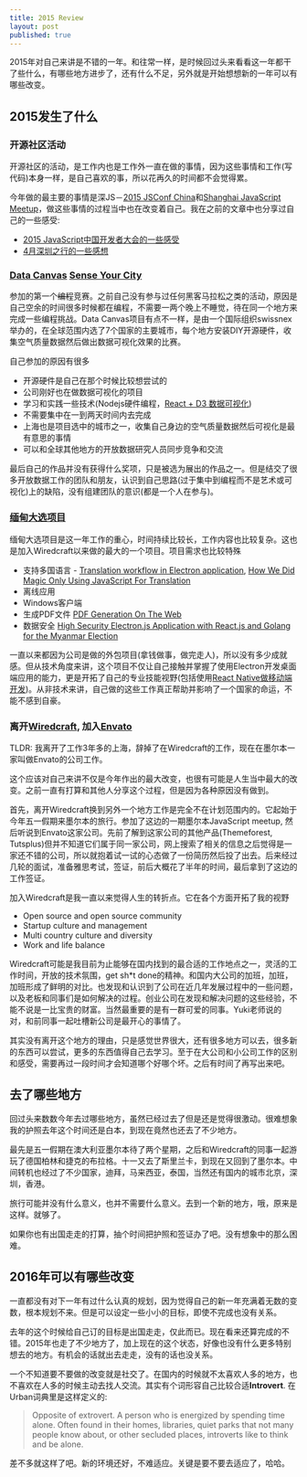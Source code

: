 ```yaml
---
title: 2015 Review
layout: post
published: true
---
```


2015年对自己来讲是不错的一年。和往常一样，是时候回过头来看看这一年都干了些什么，有哪些地方进步了，还有什么不足，另外就是开始想想新的一年可以有哪些改变。

## 2015发生了什么

### 开源社区活动

开源社区的活动，是工作内也是工作外一直在做的事情，因为这些事情和工作(写代码)本身一样，是自己喜欢的事，所以花再久的时间都不会觉得累。

今年做的最主要的事情是深JS－[2015 JSConf China](http://2015.jsconf.cn/)和[Shanghai JavaScript Meetup](https://www.meetup.com/Shanghai-JavaScript-Meetup/)，做这些事情的过程当中也在改变着自己。我在之前的文章中也分享过自己的一些感受:

* [2015 JavaScript中国开发者大会的一些感受](https://fraserxu.me/2015/07/13/a-recall-on-2015-jsconf-china/)
* [4月深圳之行的一些感想](https://fraserxu.me/2015/04/13/april-journey-to-shenzhen/)

### [Data Canvas](http://datacanvas.org/) [Sense Your City](http://datacanvas.org/sense-your-city/)

参加的第一个<del>编程</del>竞赛。之前自己没有参与过任何黑客马拉松之类的活动，原因是自己空余的时间很多时候都在编程，不需要一两个晚上不睡觉，待在同一个地方来完成一些编程挑战。Data Canvas项目有点不一样，是由一个国际组织swissnex举办的，在全球范围内选了7个国家的主要城市，每个地方安装DIY开源硬件，收集空气质量数据然后做出数据可视化效果的比赛。

自己参加的原因有很多

* 开源硬件是自己在那个时候比较想尝试的
* 公司刚好也在做数据可视化的项目
* 学习和实践一些技术(Nodejs硬件编程，[React + D3 数据可视化](https://fraserxu.me/2015/06/03/react-data-visualization/))
* 不需要集中在一到两天时间内去完成
* 上海也是项目选中的城市之一，收集自己身边的空气质量数据然后可视化是最有意思的事情
* 可以和全球其他地方的开放数据研究人员同步竞争和交流

最后自己的作品并没有获得什么奖项，只是被选为展出的作品之一。但是结交了很多开放数据工作的团队和朋友，认识到自己思路(过于集中到编程而不是艺术或可视化)上的缺陷，没有组建团队的意识(都是一个人在参与)。

### [缅甸大选项目](https://wiredcraft.com/blog/myanmar-township-voter-registration-pilot/)

缅甸大选项目是这一年工作的重心，时间持续比较长，工作内容也比较复杂。这也是加入Wiredcraft以来做的最大的一个项目。项目需求也比较特殊

* 支持多国语言 - [Translation workflow in Electron application](https://fraserxu.me/2015/09/18/translation-workflow-in-Electron-application/), [How We Did Magic Only Using JavaScript For Translation](https://wiredcraft.com/blog/magic-using-javascript-for-translation/)
* 离线应用
* Windows客户端
* 生成PDF文件 [PDF Generation On The Web](https://fraserxu.me/2015/08/20/pdf-generation-on-the-web/)
* 数据安全 [High Security Electron.js Application with React.js and Golang for the Myanmar Election](https://wiredcraft.com/blog/high-security-electron-js-application/)

一直以来都因为公司是做的外包项目(拿钱做事，做完走人)，所以没有多少成就感。但从技术角度来讲，这个项目不仅让自己接触并掌握了使用Electron开发桌面端应用的能力，更是开拓了自己的专业技能视野(包括使用[React Native做移动端开发](https://fraserxu.me/2015/11/10/hands-on-react-native/))。从非技术来讲，自己做的这些工作真正帮助并影响了一个国家的命运，不能不感到自豪。

### 离开[Wiredcraft](https://wiredcraft.com/), 加入[Envato](https://www.envato.com/)

TLDR: 我离开了工作3年多的上海，辞掉了在Wiredcraft的工作，现在在墨尔本一家叫做Envato的公司工作。

这个应该对自己来讲不仅是今年作出的最大改变，也很有可能是人生当中最大的改变。之前一直有打算和其他人分享这个过程，但是因为各种原因没有做到。

首先，离开Wiredcraft换到另外一个地方工作是完全不在计划范围内的。它起始于今年五一假期来墨尔本的旅行。参加了这边的一期墨尔本JavaScript meetup, 然后听说到Envato这家公司。先前了解到这家公司的其他产品(Themeforest, Tutsplus)但并不知道它们属于同一家公司，网上搜索了相关的信息之后觉得是一家还不错的公司，所以就抱着试一试的心态做了一份简历然后投了出去。后来经过几轮的面试，准备雅思考试，签证，前后大概花了半年的时间，最后拿到了这边的工作签证。

加入Wiredcraft是我一直以来觉得人生的转折点。它在各个方面开拓了我的视野

* Open source and open source community
* Startup culture and management
* Multi country culture and diversity
* Work and life balance

Wiredcraft可能是我目前为止能够在国内找到的最合适的工作地点之一，灵活的工作时间，开放的技术氛围，get sh*t done的精神。和国内大公司的加班，加班，加班形成了鲜明的对比。也发现和认识到了公司在近几年发展过程中的一些问题，以及老板和同事们是如何解决的过程。创业公司在发现和解决问题的这些经验，不能不说是一比宝贵的财富。当然最重要的是有一群可爱的同事。Yuki老师说的对，和前同事一起吐槽新公司是最开心的事情了。

其实没有离开这个地方的理由，只是感觉世界很大，还有很多地方可以去，很多新的东西可以尝试，更多的东西值得自己去学习。至于在大公司和小公司工作的区别和感受，需要再过一段时间才会知道哪个好哪个坏。之后有时间了再写出来吧。

## 去了哪些地方

回过头来数数今年去过哪些地方，虽然已经过去了但是还是觉得很激动。很难想象我的护照去年这个时间还是白本，到现在竟然也还去了不少地方。

最先是五一假期在澳大利亚墨尔本待了两个星期，之后和Wiredcraft的同事一起游玩了德国柏林和捷克的布拉格。十一又去了斯里兰卡，到现在又回到了墨尔本。中间转机也经过了不少国家，迪拜，马来西亚，泰国，当然还有国内的城市北京，深圳，香港。

旅行可能并没有什么意义，也并不需要什么意义。去到一个新的地方，哦，原来是这样。就够了。

如果你也有出国走走的打算，抽个时间把护照和签证办了吧。没有想象中的那么困难。

## 2016年可以有哪些改变

一直都没有对下一年有过什么认真的规划，因为觉得自己的新一年充满着无数的变数，根本规划不来。但是可以设定一些小小的目标，即使不完成也没有关系。

去年的这个时候给自己订的目标是出国走走，仅此而已。现在看来还算完成的不错。2015年也走了不少地方了，加上现在的这个状态，好像也没有什么更多特别想去的地方。有机会的话就出去走走，没有的话也没关系。

一个不知道要不要做的改变就是社交了。在国内的时候就不太喜欢人多的地方，也不喜欢在人多的时候主动去找人交流。其实有个词形容自己比较合适**Introvert**. 在Urban词典里是这样定义的:

> Opposite of extrovert. A person who is energized by spending time alone. Often found in their homes, libraries, quiet parks that not many people know about, or other secluded places, introverts like to think and be alone.

差不多就这样了吧。新的环境还好，不难适应。关键是要不要去适应了，哈哈。
